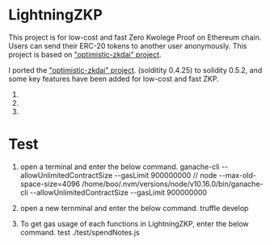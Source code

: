 # LightningZKP

This project is for low-cost and fast Zero Kwolege Proof on Ethereum chain.
Users can send their ERC-20 tokens to another user anonymously.
This project is based on ["optimistic-zkdai" project](https://github.com/atvanguard/optimistic-zkdai#optimistic-zkdai).

I ported the ["optimistic-zkdai" project](https://github.com/atvanguard/optimistic-zkdai#optimistic-zkdai). (solditity 0.4.25) to solidity 0.5.2, and some key features have been added for low-cost and fast ZKP.

1.
2.
3.





# Test

1. open a terminal and enter the below command.
ganache-cli --allowUnlimitedContractSize --gasLimit 900000000
// node --max-old-space-size=4096 /home/boo/.nvm/versions/node/v10.16.0/bin/ganache-cli --allowUnlimitedContractSize --gasLimit 900000000

2. open a new ternminal and enter the below command.
truffle develop

3. To get gas usage of each functions in LightningZKP, enter the below command.
test ./test/spendNotes.js
